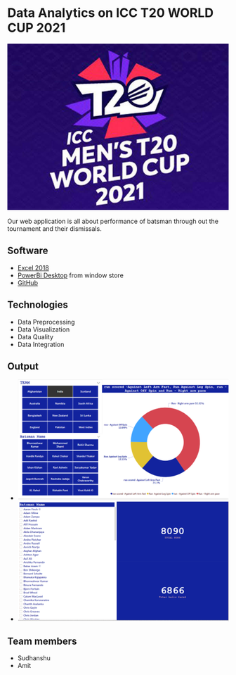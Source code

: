# Data Analytics on ICC T20 WORLD CUP 2021
![Data Analytics on ICC T20 WORLD CUP 2021](LOGO.jpeg)

Our web application is all about performance of batsman through out the tournament and their dismissals.

## Software
-   [Excel 2018](https://www.microsoft.com/en-in/microsoft-365/excel)
-   [PowerBi Desktop](https://powerbi.microsoft.com/en-us/) from window store
-   [GitHub](https://github.com/)

## Technologies
-   Data Preprocessing
-   Data Visualization
-   Data Quality
-   Data Integration

## Output
-   ![Data Analytics on ICC T20 WORLD CUP 2021](TEAM.png)
-   ![Data Analytics on ICC T20 WORLD CUP 2021](Batsman_names.png)

## Team members
-   Sudhanshu
-   Amit

